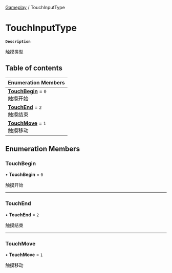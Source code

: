 [Gameplay](../modules/Gameplay.Gameplay.md) / TouchInputType

# TouchInputType <Badge type="tip" text="Enumeration" />

**`Description`**

触摸类型

## Table of contents

| Enumeration Members |
| :-----|
| **[TouchBegin](Gameplay.Gameplay.TouchInputType.md#touchbegin)** = ``0`` <br> 触摸开始|
| **[TouchEnd](Gameplay.Gameplay.TouchInputType.md#touchend)** = ``2`` <br> 触摸结束|
| **[TouchMove](Gameplay.Gameplay.TouchInputType.md#touchmove)** = ``1`` <br> 触摸移动|

## Enumeration Members

### TouchBegin

• **TouchBegin** = ``0``

触摸开始

___

### TouchEnd

• **TouchEnd** = ``2``

触摸结束

___

### TouchMove

• **TouchMove** = ``1``

触摸移动
